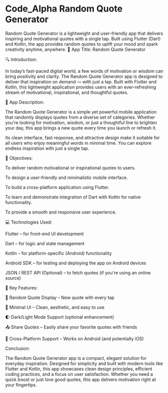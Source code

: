 # Code_Alpha Random Quote Generator
Random Quote Generator is a lightweight and user-friendly app that delivers inspiring and motivational quotes with a single tap. Built using Flutter (Dart) and Kotlin, the app provides random quotes to uplift your mood and spark creativity anytime, anywhere.
📱 App Title:
Random Quote Generator

🔍 Introduction:

In today’s fast-paced digital world, a few words of motivation or wisdom can bring positivity and clarity. The Random Quote Generator app is designed to deliver that inspiration on demand — with just a tap. Built with Flutter and Kotlin, this lightweight application provides users with an ever-refreshing stream of motivational, inspirational, and thoughtful quotes.

📖 App Description:

The Random Quote Generator is a simple yet powerful mobile application that randomly displays quotes from a diverse set of categories. Whether you're looking for motivation, wisdom, or just a thoughtful line to brighten your day, this app brings a new quote every time you launch or refresh it.

Its clean interface, fast response, and attractive design make it suitable for all users who enjoy meaningful words in minimal time. You can explore endless inspiration with just a single tap.

🎯 Objectives:

To deliver random motivational or inspirational quotes to users.

To design a user-friendly and minimalistic mobile interface.

To build a cross-platform application using Flutter.

To learn and demonstrate integration of Dart with Kotlin for native functionality.

To provide a smooth and responsive user experience.

💻 Technologies Used:

Flutter – for front-end UI development

Dart – for logic and state management

Kotlin – for platform-specific (Android) functionality

Android SDK – for testing and deploying the app on Android devices

JSON / REST API (Optional) – to fetch quotes (if you're using an online source)

🌟 Key Features:

🧠 Random Quote Display – New quote with every tap

🎨 Minimal UI – Clean, aesthetic, and easy to use

🌓 Dark/Light Mode Support (optional enhancement)

📤 Share Quotes – Easily share your favorite quotes with friends

📱 Cross-Platform Support – Works on Android (and potentially iOS)

 Conclusion:

The Random Quote Generator app is a compact, elegant solution for everyday inspiration. Designed for simplicity and built with modern tools like Flutter and Kotlin, this app showcases clean design principles, efficient coding practices, and a focus on user satisfaction. Whether you need a quick boost or just love good quotes, this app delivers motivation right at your fingertips.
